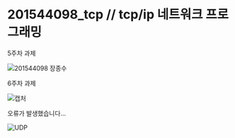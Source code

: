# 201544098_tcp  // tcp/ip 네트워크 프로그래밍 
5주차 과제


![201544098 장종수](https://user-images.githubusercontent.com/90183114/162001241-4d48c86b-c304-4075-9d05-8f1668a44c82.PNG)

6주차 과제


![캡처](https://user-images.githubusercontent.com/90183114/163393594-5e558d8a-8bd4-446f-b94c-16861d6463a1.PNG)

오류가 발생했습니다...


![UDP](https://user-images.githubusercontent.com/90183114/163393662-b6e641ee-5770-4e6a-af0a-507a3c749dc9.png)

